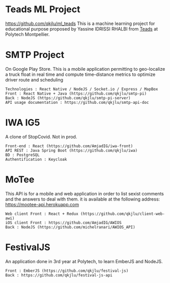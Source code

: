 # Teads ML Project
https://github.com/qkjlu/ml_teads
This is a machine learning project for educational purpose proposed by Yassine IDRISSI RHALBI from [Teads](https://www.teads.com/) at Polytech Montpellier.

# SMTP Project
On Google Play Store.
This is a mobile application permitting to geo-localize a truck float in real time and compute time-distance metrics to optimize driver route and scheduling

```
Technologies : React Native / NodeJS / Socket.io / Express / MapBox
Front : React Native + Java (https://github.com/qkjlu/smtp-pi) 
Back : NodeJS (https://github.com/qkjlu/smtp-pi-server)
API usage documentation : https://github.com/qkjlu/smtp-api-doc
```

# IWA IG5
A clone of StopCovid. Not in prod.

```
Front-end : React (https://github.com/AmjadIG/iwa-front)
API REST : Java Spring Boot (https://github.com/qkjlu/iwa)
BD : PostgreSQL
Authentification : Keycloak
```

# MoTee
This API is for a mobile and web application in order to list sexist comments and the answers to deal with them.
it is available at the following address: https://mootee-api.herokuapp.com

```
Web client Front : React + Redux (https://github.com/qkjlu/client-web-awi)
iOS client Front : https://github.com/AmjadIG/AWIOS
Back : NodeJS (https://github.com/michelranari/AWIOS_API)
```

# FestivalJS
An application done in 3rd year at Polytech, to learn EmberJS and NodeJS.

```
Front : EmberJS (https://github.com/qkjlu/festival-js)
Back : https://github.com/qkjlu/festival-js-api
```
